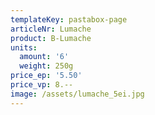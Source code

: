 ```yaml
---
templateKey: pastabox-page
articleNr: Lumache
product: B-Lumache
units:
  amount: '6'
  weight: 250g
price_ep: '5.50'
price_vp: 8.--
image: /assets/lumache_5ei.jpg
---
```


